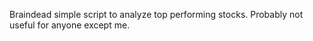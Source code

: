 Braindead simple script to analyze top performing stocks. Probably not useful for anyone except me.

